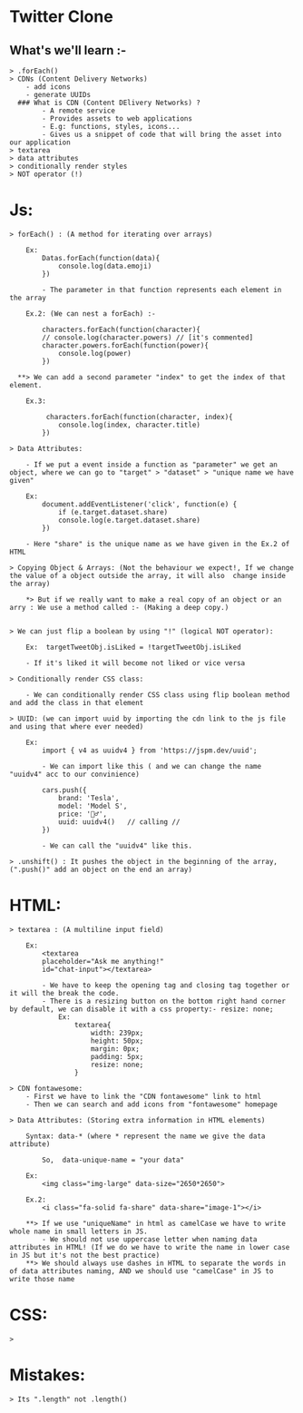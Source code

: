 # Twitter Clone

## What's we'll learn :-

    > .forEach()
    > CDNs (Content Delivery Networks)
        - add icons 
        - generate UUIDs
      ### What is CDN (Content DElivery Networks) ?
            - A remote service
            - Provides assets to web applications 
            - E.g: functions, styles, icons...
            - Gives us a snippet of code that will bring the asset into our application
    > textarea
    > data attributes 
    > conditionally render styles 
    > NOT operator (!)

# Js:

    > forEach() : (A method for iterating over arrays)

        Ex: 
            Datas.forEach(function(data){
                console.log(data.emoji)
            })

            - The parameter in that function represents each element in the array 

        Ex.2: (We can nest a forEach) :-

            characters.forEach(function(character){
            // console.log(character.powers) // [it's commented]
            character.powers.forEach(function(power){
                console.log(power)
            })

      **> We can add a second parameter "index" to get the index of that element.

        Ex.3: 
             
             characters.forEach(function(character, index){
                console.log(index, character.title)
            })

    > Data Attributes: 

        - If we put a event inside a function as "parameter" we get an object, where we can go to "target" > "dataset" > "unique name we have given"

        Ex: 
            document.addEventListener('click', function(e) {
                if (e.target.dataset.share)
                console.log(e.target.dataset.share)
            })

        - Here "share" is the unique name as we have given in the Ex.2 of HTML

    > Copying Object & Arrays: (Not the behaviour we expect!, If we change the value of a object outside the array, it will also  change inside the array)

        *> But if we really want to make a real copy of an object or an arry : We use a method called :- (Making a deep copy.)

    
    > We can just flip a boolean by using "!" (logical NOT operator):

        Ex:  targetTweetObj.isLiked = !targetTweetObj.isLiked

        - If it's liked it will become not liked or vice versa

    > Conditionally render CSS class: 

        - We can conditionally render CSS class using flip boolean method and add the class in that element

    > UUID: (we can import uuid by importing the cdn link to the js file and using that where ever needed)

        Ex: 
            import { v4 as uuidv4 } from 'https://jspm.dev/uuid';

            - We can import like this ( and we can change the name "uuidv4" acc to our convinience)

            cars.push({
                brand: 'Tesla',
                model: 'Model S',
                price: '🤦‍♂️',
                uuid: uuidv4()   // calling //
            })

            - We can call the "uuidv4" like this.

    > .unshift() : It pushes the object in the beginning of the array, (".push()" add an object on the end an array)

# HTML:

    > textarea : (A multiline input field)

        Ex: 
            <textarea 
            placeholder="Ask me anything!" 
            id="chat-input"></textarea>

            - We have to keep the opening tag and closing tag together or it will the break the code.
            - There is a resizing button on the bottom right hand corner by default, we can disable it with a css property:- resize: none;
                Ex: 
                    textarea{
                        width: 239px;
                        height: 50px;
                        margin: 0px;
                        padding: 5px;
                        resize: none;
                    }

    > CDN fontawesome: 
        - First we have to link the "CDN fontawesome" link to html
        - Then we can search and add icons from "fontawesome" homepage

    > Data Attributes: (Storing extra information in HTML elements)

        Syntax: data-* (where * represent the name we give the data attribute)

            So,  data-unique-name = "your data"

        Ex: 
            <img class="img-large" data-size="2650*2650">
        
        Ex.2: 
            <i class="fa-solid fa-share" data-share="image-1"></i>

        **> If we use "uniqueName" in html as camelCase we have to write whole name in small letters in JS.
            - We should not use uppercase letter when naming data attributes in HTML! (If we do we have to write the name in lower case in JS but it's not the best practice)
        **> We should always use dashes in HTML to separate the words in of data attributes naming, AND we should use "camelCase" in JS to write those name

# CSS:

    >

# Mistakes:
    
    > Its ".length" not .length()
